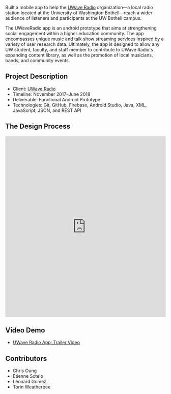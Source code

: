 Built a mobile app to help the [UWave Radio](uwave.fm) organization—a local radio station located at the University of Washington Bothell—reach a wider audience of listeners and participants at the UW Bothell campus. 

The UWaveRadio app is an android prototype that aims at strengthening social engagement within a higher education community. The app encompasses unique music and talk show streaming services inspired by a variety of user research data. Ultimately, the app is designed to allow any UW student, faculty, and staff member to contribute to UWave Radio's expanding content library, as well as the promotion of local musicians, bands, and community events.


## Project Description

- Client: [UWave Radio](uwave.fm)
- Timeline: November 2017–June 2018
- Deliverable: Functional Android Prototype
- Technologies: Git, GitHub, Firebase, Android Studio, Java, XML, JavaScript, JSON, and REST API


## The Design Process

<iframe src="https://docs.google.com/presentation/d/e/2PACX-1vRHrR_hMKWqeVFWRrEfHaYBRjDf_sbfruLtcaAzsHJpPPESqksKjv96UF0gfMXvi657U_IflOazLZxi/embed?start=true&loop=true&delayms=3000" frameborder="0" width="100%" height="569" allowfullscreen="true" mozallowfullscreen="true" webkitallowfullscreen="true"></iframe>


## Video Demo

- [UWave Radio App: Trailer Video](https://www.youtube.com/watch?v=MfDhygftfd4)


## Contributors

- Chris Oung 
- Etienne Sotelo
- Leonard Gomez
- Torin Weatherbee


